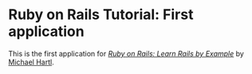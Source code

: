 # Ruby on Rails Tutorial: First application

This is the first application for [*Ruby on Rails: Learn Rails by Example*](http://railstutorial.org) by [Michael Hartl](http://michaelhartl.com).

